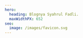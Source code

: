 ```yaml
---
hero:
  heading: Blognya Syahrul Fadli.
  maxWidthPX: 652
seo:
  image: /images/favicon.svg
---
```

